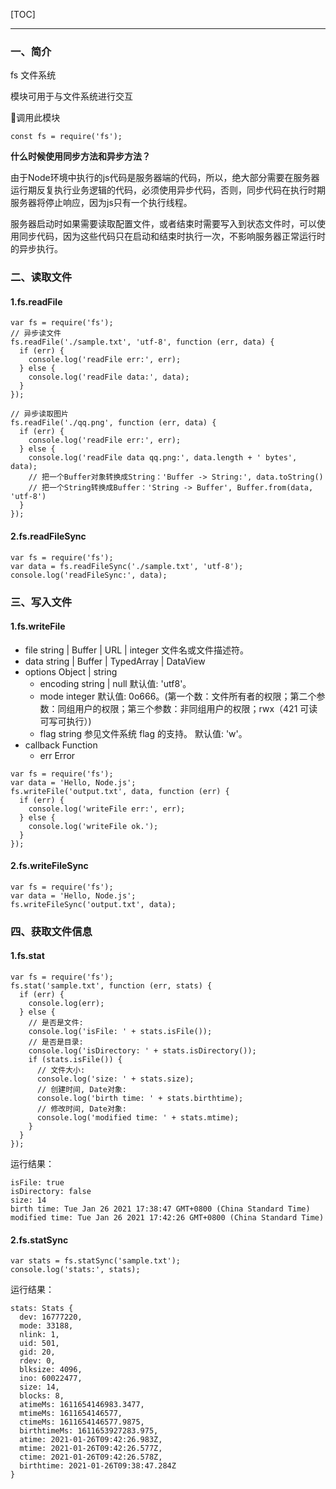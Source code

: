 [TOC]
***

### 一、简介

fs 文件系统

模块可用于与文件系统进行交互

调用此模块
```JS
const fs = require('fs');
```

**什么时候使用同步方法和异步方法？**

由于Node环境中执行的js代码是服务器端的代码，所以，绝大部分需要在服务器运行期反复执行业务逻辑的代码，必须使用异步代码，否则，同步代码在执行时期服务器将停止响应，因为js只有一个执行线程。

服务器启动时如果需要读取配置文件，或者结束时需要写入到状态文件时，可以使用同步代码，因为这些代码只在启动和结束时执行一次，不影响服务器正常运行时的异步执行。

### 二、读取文件

#### 1.fs.readFile

```JS
var fs = require('fs');
// 异步读文件
fs.readFile('./sample.txt', 'utf-8', function (err, data) {
  if (err) {
    console.log('readFile err:', err);
  } else {
    console.log('readFile data:', data);
  }
});

// 异步读取图片
fs.readFile('./qq.png', function (err, data) {
  if (err) {
    console.log('readFile err:', err);
  } else {
    console.log('readFile data qq.png:', data.length + ' bytes', data);
    // 把一个Buffer对象转换成String：'Buffer -> String:', data.toString()
    // 把一个String转换成Buffer：'String -> Buffer', Buffer.from(data, 'utf-8')
  }
});
```

#### 2.fs.readFileSync

```JS
var fs = require('fs');
var data = fs.readFileSync('./sample.txt', 'utf-8');
console.log('readFileSync:', data);
```

### 三、写入文件

#### 1.fs.writeFile

* file string | Buffer | URL | integer 文件名或文件描述符。
* data string | Buffer | TypedArray | DataView
* options Object | string
  * encoding string | null 默认值: 'utf8'。
  * mode integer 默认值: 0o666。(第一个数：文件所有者的权限；第二个参数：同组用户的权限；第三个参数：非同组用户的权限；rwx（421 可读可写可执行）)
  * flag string 参见文件系统 flag 的支持。 默认值: 'w'。
* callback Function
  * err Error

```JS
var fs = require('fs');
var data = 'Hello, Node.js';
fs.writeFile('output.txt', data, function (err) {
  if (err) {
    console.log('writeFile err:', err);
  } else {
    console.log('writeFile ok.');
  }
});
```

#### 2.fs.writeFileSync

```JS
var fs = require('fs');
var data = 'Hello, Node.js';
fs.writeFileSync('output.txt', data);
```

### 四、获取文件信息

#### 1.fs.stat

```JS
var fs = require('fs');
fs.stat('sample.txt', function (err, stats) {
  if (err) {
    console.log(err);
  } else {
    // 是否是文件:
    console.log('isFile: ' + stats.isFile());
    // 是否是目录:
    console.log('isDirectory: ' + stats.isDirectory());
    if (stats.isFile()) {
      // 文件大小:
      console.log('size: ' + stats.size);
      // 创建时间, Date对象:
      console.log('birth time: ' + stats.birthtime);
      // 修改时间, Date对象:
      console.log('modified time: ' + stats.mtime);
    }
  }
});
```

运行结果：
```
isFile: true
isDirectory: false
size: 14
birth time: Tue Jan 26 2021 17:38:47 GMT+0800 (China Standard Time)
modified time: Tue Jan 26 2021 17:42:26 GMT+0800 (China Standard Time)
```

#### 2.fs.statSync

```JS
var stats = fs.statSync('sample.txt');
console.log('stats:', stats);
```

运行结果：
```
stats: Stats {
  dev: 16777220,
  mode: 33188,
  nlink: 1,
  uid: 501,
  gid: 20,
  rdev: 0,
  blksize: 4096,
  ino: 60022477,
  size: 14,
  blocks: 8,
  atimeMs: 1611654146983.3477,
  mtimeMs: 1611654146577,
  ctimeMs: 1611654146577.9875,
  birthtimeMs: 1611653927283.975,
  atime: 2021-01-26T09:42:26.983Z,
  mtime: 2021-01-26T09:42:26.577Z,
  ctime: 2021-01-26T09:42:26.578Z,
  birthtime: 2021-01-26T09:38:47.284Z
}
```
